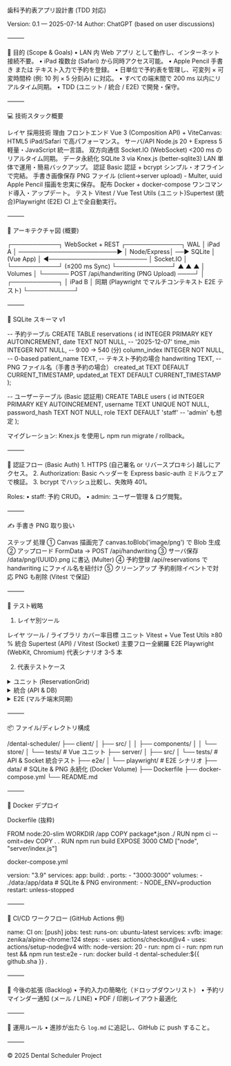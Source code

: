 歯科予約表アプリ設計書 (TDD 対応)

Version: 0.1 — 2025-07-14
Author: ChatGPT (based on user discussions)

⸻

🎯 目的 (Scope & Goals)
	•	LAN 内 Web アプリ として動作し、インターネット接続不要。
	•	iPad 複数台 (Safari) から同時アクセス可能。
	•	Apple Pencil 手書き または テキスト入力で予約を登録。
	•	日単位で予約表を管理し、可変列 × 可変時間枠 (例: 10 列 × 5 分刻み) に対応。
	•	すべての端末間で 200 ms 以内にリアルタイム同期。
	•	TDD (ユニット / 統合 / E2E) で開発・保守。

⸻

💻 技術スタック概要

レイヤ	採用技術	理由
フロントエンド	Vue 3 (Composition API) + ViteCanvas: HTML5 <canvas>	iPad/Safari で高パフォーマンス。
サーバ/API	Node.js 20 + Express 5	軽量・JavaScript 統一言語。
双方向通信	Socket.IO (WebSocket)	<200 ms のリアルタイム同期。
データ永続化	SQLite 3 via Knex.js (better-sqlite3)	LAN 単体で運用・簡易バックアップ。
認証	Basic 認証 + bcrypt	シンプル・オフラインで完結。
手書き画像保存	PNG ファイル (client→server upload) - Multer, uuid	Apple Pencil 描画を忠実に保存。
配布	Docker + docker-compose	ワンコマンド導入・アップデート。
テスト	Vitest / Vue Test Utils (ユニット)Supertest (統合)Playwright (E2E)	CI 上で全自動実行。


⸻

📐 アーキテクチャ図 (概要)

┌───────────┐     WebSocket + REST     ┌─────────────┐  WAL
│ iPad A    │ ───────────────────────► │  Node/Express│ ──► SQLite
│ (Vue App) │ ◄─────────────────────── │  Socket.IO   │
└───────────┘     (≤200 ms Sync)       └─────────────┘   ▲
   ▲      ▲                                               │ Volumes
   │      └────── POST /api/handwriting  (PNG Upload) ────┘
   │
┌───────────┐
│ iPad B    │   同期   (Playwright でマルチコンテキスト E2E テスト)
└───────────┘


⸻

📄 SQLite スキーマ v1

-- 予約テーブル
CREATE TABLE reservations (
  id           INTEGER PRIMARY KEY AUTOINCREMENT,
  date         TEXT    NOT NULL,           -- '2025-12-07'
  time_min     INTEGER NOT NULL,           -- 9:00 → 540 (分)
  column_index INTEGER NOT NULL,           -- 0-based
  patient_name TEXT,                       -- テキスト予約の場合
  handwriting  TEXT,                       -- PNG ファイル名（手書き予約の場合）
  created_at   TEXT DEFAULT CURRENT_TIMESTAMP,
  updated_at   TEXT DEFAULT CURRENT_TIMESTAMP
);

-- ユーザーテーブル (Basic 認証用)
CREATE TABLE users (
  id            INTEGER PRIMARY KEY AUTOINCREMENT,
  username      TEXT UNIQUE NOT NULL,
  password_hash TEXT NOT NULL,
  role          TEXT DEFAULT 'staff'       -- 'admin' も想定
);

マイグレーション: Knex.js を使用し npm run migrate / rollback。

⸻

🔑 認証フロー (Basic Auth)
	1.	HTTPS (自己署名 or リバースプロキシ) 越しにアクセス。
	2.	Authorization: Basic ヘッダーを Express basic-auth ミドルウェアで検証。
	3.	bcrypt でハッシュ比較し、失敗時 401。

Roles:
	•	staff: 予約 CRUD。
	•	admin: ユーザー管理 & ログ閲覧。

⸻

✍️ 手書き PNG 取り扱い

ステップ	処理
① Canvas 描画完了	canvas.toBlob('image/png') で Blob 生成
② アップロード	FormData → POST /api/handwriting
③ サーバ保存	/data/png/{UUID}.png に書込 (Multer)
④ 予約登録	/api/reservations で handwriting にファイル名を紐付け
⑤ クリーンアップ	予約削除イベントで対応 PNG も削除 (Vitest で保証)


⸻

🧪 テスト戦略

1. レイヤ別ツール

レイヤ	ツール / ライブラリ	カバー率目標
ユニット	Vitest + Vue Test Utils	≥80 %
統合	Supertest (API) / Vitest (Socket)	主要フロー全網羅
E2E	Playwright (WebKit, Chromium)	代表シナリオ 3-5 本

2. 代表テストケース

<details>
<summary>ユニット (ReservationGrid)</summary>


it('拒否: 同一時間・同一列に重複登録できない', () => {
  const grid = new ReservationGrid({ slotsPerDay: 96, columns: 10 });
  grid.add('田中', 540, 2);
  expect(() => grid.add('鈴木', 540, 2)).toThrow(/duplicate/);
});

</details>


<details>
<summary>統合 (API & DB)</summary>


test('POST /api/reservations → 201 & DB 挿入', async () => {
  const res = await request(app)
    .post('/api/reservations')
    .send({ date: '2025-07-15', patient_name: '田中', time_min: 540, column_index: 1 });
  expect(res.status).toBe(201);
  const row = await db('reservations').where({ time_min: 540 }).first();
  expect(row.patient_name).toBe('田中');
});

</details>


<details>
<summary>E2E (マルチ端末同期)</summary>


// playwright/e2e-sync.spec.ts
const APP_URL = process.env.APP_URL ?? 'https://localhost:3000';

test('複数端末リアルタイム同期', async ({ browser }) => {
  const ctxA = await browser.newContext();
  const ctxB = await browser.newContext();
  const a = await ctxA.newPage();
  const b = await ctxB.newPage();
  await a.goto(APP_URL);
  await b.goto(APP_URL);

  await a.click('[data-cell="09:05-0"]');
  await a.fill('input[name="patient"]', '田中');
  await a.click('text=保存');

  await expect.poll(async () => {
    return b.locator('[data-cell="09:05-0"]').innerText();
  }, { timeout: 500 }).toBe('田中');
});

</details>



⸻

📦 ファイル/ディレクトリ構成

/dental-scheduler/
├── client/
│   ├── src/
│   │   ├── components/
│   │   └── store/
│   └── tests/            # Vue ユニット
├── server/
│   ├── src/
│   └── tests/            # API & Socket 統合テスト
├── e2e/
│   └── playwright/       # E2E シナリオ
├── data/                 # SQLite & PNG 永続化 (Docker Volume)
├── Dockerfile
├── docker-compose.yml
└── README.md


⸻

🐳 Docker デプロイ

Dockerfile (抜粋)

FROM node:20-slim
WORKDIR /app
COPY package*.json ./
RUN npm ci --omit=dev
COPY . .
RUN npm run build
EXPOSE 3000
CMD ["node", "server/index.js"]

docker-compose.yml

version: "3.9"
services:
  app:
    build: .
    ports:
      - "3000:3000"
    volumes:
      - ./data:/app/data  # SQLite & PNG
    environment:
      - NODE_ENV=production
    restart: unless-stopped


⸻

🔄 CI/CD ワークフロー (GitHub Actions 例)

name: CI
on: [push]
jobs:
  test:
    runs-on: ubuntu-latest
    services:
      xvfb:
        image: zenika/alpine-chrome:124
    steps:
      - uses: actions/checkout@v4
      - uses: actions/setup-node@v4
        with:
          node-version: 20
      - run: npm ci
      - run: npm run test && npm run test:e2e
      - run: docker build -t dental-scheduler:${{ github.sha }} .


⸻

🔮 今後の拡張 (Backlog)
	•	予約入力の簡略化（ドロップダウンリスト）
	•	予約リマインダー通知 (メール / LINE)
	•	PDF / 印刷レイアウト最適化


⸻

📜 運用ルール
	•	進捗が出たら `log.md` に追記し、GitHub に push すること。

⸻

© 2025 Dental Scheduler Project
